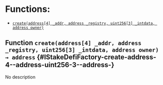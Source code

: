 # Functions:

- [`create(address[4] _addr, address _registry, uint256[3] _intdata, address owner)`](#IStakeDefiFactory-create-address-4--address-uint256-3--address-)

## Function `create(address[4] _addr, address _registry, uint256[3] _intdata, address owner) → address` {#IStakeDefiFactory-create-address-4--address-uint256-3--address-}

No description
